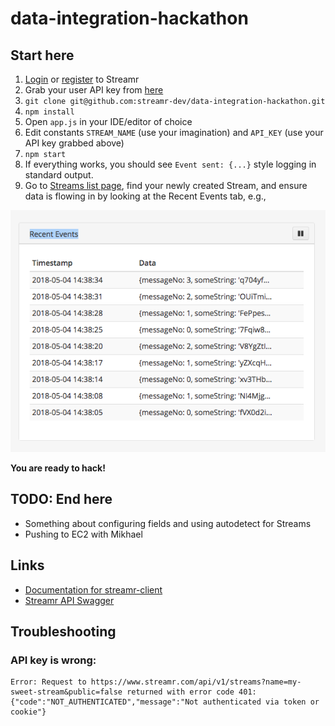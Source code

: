 # data-integration-hackathon

## Start here

1. [Login](https://www.streamr.com/login/auth) or [register](https://www.streamr.com/register/signup) to Streamr
2. Grab your user API key from [here](https://www.streamr.com/profile/edit)
3. `git clone git@github.com:streamr-dev/data-integration-hackathon.git`
4. `npm install`
5. Open `app.js` in your IDE/editor of choice
6. Edit constants `STREAM_NAME` (use your imagination) and `API_KEY` (use your API key grabbed above)
7. `npm start`
8. If everything works, you should see `Event sent: {...}` style logging in standard output.
9. Go to [Streams list page](https://www.streamr.com/stream/list), find your newly created Stream, and ensure data is
flowing in by looking at the Recent Events tab, e.g.,

![Recent events](images/recent-events.png)

**You are ready to hack!**


## TODO: End here
- Something about configuring fields and using autodetect for Streams
- Pushing to EC2 with Mikhael

## Links
- [Documentation for streamr-client](https://github.com/streamr-dev/streamr-client)
- [Streamr API Swagger](https://www.streamr.com/help/api)

## Troubleshooting


### API key is wrong:
```
Error: Request to https://www.streamr.com/api/v1/streams?name=my-sweet-stream&public=false returned with error code 401: {"code":"NOT_AUTHENTICATED","message":"Not authenticated via token or cookie"}
```
